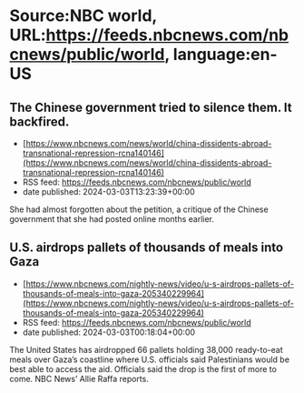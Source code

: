 # Source:NBC world, URL:https://feeds.nbcnews.com/nbcnews/public/world, language:en-US

## The Chinese government tried to silence them. It backfired.
 - [https://www.nbcnews.com/news/world/china-dissidents-abroad-transnational-repression-rcna140146](https://www.nbcnews.com/news/world/china-dissidents-abroad-transnational-repression-rcna140146)
 - RSS feed: https://feeds.nbcnews.com/nbcnews/public/world
 - date published: 2024-03-03T13:23:39+00:00

She had almost forgotten about the petition, a critique of the Chinese government that she had posted online months earlier.

## U.S. airdrops pallets of thousands of meals into Gaza
 - [https://www.nbcnews.com/nightly-news/video/u-s-airdrops-pallets-of-thousands-of-meals-into-gaza-205340229964](https://www.nbcnews.com/nightly-news/video/u-s-airdrops-pallets-of-thousands-of-meals-into-gaza-205340229964)
 - RSS feed: https://feeds.nbcnews.com/nbcnews/public/world
 - date published: 2024-03-03T00:18:04+00:00

The United States has airdropped 66 pallets holding 38,000 ready-to-eat meals over Gaza’s coastline where U.S. officials said Palestinians would be best able to access the aid. Officials said the drop is the first of more to come. NBC News’ Allie Raffa reports.

